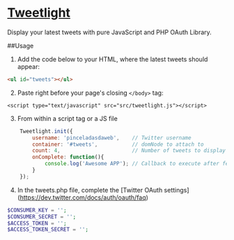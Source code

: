 [Tweetlight](http://www.pinceladasdaweb.com.br/blog/uploads/tweetlight/)
==========

Display your latest tweets with pure JavaScript and PHP OAuth Library.

##Usage
1. Add the code below to your HTML, where the latest tweets should appear:
```html
<ul id="tweets"></ul>
```

2. Paste right before your page's closing `</body>` tag:
```console
<script type="text/javascript" src="src/tweetlight.js"></script>
```

3. From within a script tag or a JS file
```javascript
    Tweetlight.init({
        username: 'pinceladasdaweb',    // Twitter username
        container: '#tweets',           // domNode to attach to
        count: 4,                       // Number of tweets to display
        onComplete: function(){
            console.log('Awesome APP'); // Callback to execute after fetch tweets
        }
    });
```

4. In the tweets.php file, complete the [Twitter OAuth settings] (https://dev.twitter.com/docs/auth/oauth/faq)
```php
$CONSUMER_KEY = '';
$CONSUMER_SECRET = '';
$ACCESS_TOKEN = '';
$ACCESS_TOKEN_SECRET = '';
```